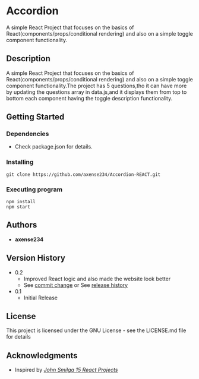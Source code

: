 # **Accordion**

A simple React Project that focuses on the basics of React(components/props/conditional rendering) and also on a simple toggle component functionality.

## **Description**

A simple React Project that focuses on the basics of React(components/props/conditional rendering) and also on a simple toggle component functionality.The project has 5 questions,tho it can have more by updating the questions array in data.js,and it displays them from top to bottom each component having the toggle description functionality.

## **Getting Started**

### Dependencies

- Check package.json for details.

### Installing

```
git clone https://github.com/axense234/Accordion-REACT.git
```

### Executing program

```
npm install
npm start
```

## **Authors**

- **axense234**

## **Version History**

- 0.2
  - Improved React logic and also made the website look better
  - See [commit change](https://github.com/axense234/Accordion-REACT/commits/master) or See [release history](https://github.com/axense234/Accordion-REACT/releases)
- 0.1
  - Initial Release

## **License**

This project is licensed under the GNU License - see the LICENSE.md file for details

## **Acknowledgments**

- Inspired by [_John Smilga 15 React Projects_](https://www.youtube.com/watch?v=a_7Z7C_JCyo&t=8s)
